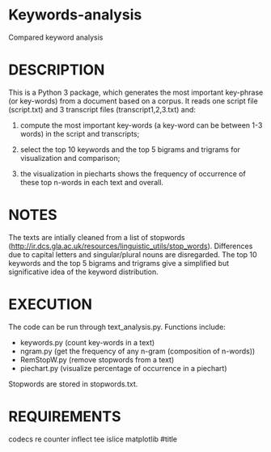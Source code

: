 # Keywords-analysis
Compared keyword analysis

DESCRIPTION
===========

This is a Python 3 package, which generates the most important key-phrase (or key-words) from a document based on a corpus.
It reads one script file (script.txt) and 3 transcript files (transcript1,2,3.txt) and:

1. compute the most important key-words (a key-word can be between 1-3 words) in the script and transcripts;

2. select the top 10 keywords and the top 5 bigrams and trigrams for visualization and comparison;

3. the visualization in piecharts shows the frequency of occurrence of these top n-words in each text and overall.

NOTES
=====

The texts are intially cleaned from a list of stopwords (http://ir.dcs.gla.ac.uk/resources/linguistic_utils/stop_words). 
Differences due to capital letters and singular/plural nouns are disregarded. The top 10 keywords and the top 5 bigrams and trigrams give a simplified but significative idea of the keyword distribution. 

EXECUTION
=========

The code can be run through text_analysis.py. Functions include:
- keywords.py (count key-words in a text)
- ngram.py (get the frequency of any n-gram (composition of n-words))
- RemStopW.py (remove stopwords from a text)
- piechart.py (visualize percentage of occurrence in a piechart)

Stopwords are stored in stopwords.txt.

REQUIREMENTS
============
codecs
re
counter
inflect
tee
islice
matplotlib
#title
